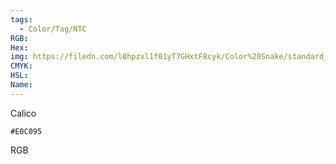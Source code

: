 ```yaml
---
tags:
  - Color/Tag/NTC
RGB:
Hex:
img: https://filedn.com/l0hpzxl1f01yT7GHxtF8cyk/Color%20Snake/standard_csv_to_svg//E0C095.svg
CMYK:
HSL:
Name:
---
```

Calico
```palette
#E0C095
```
RGB
